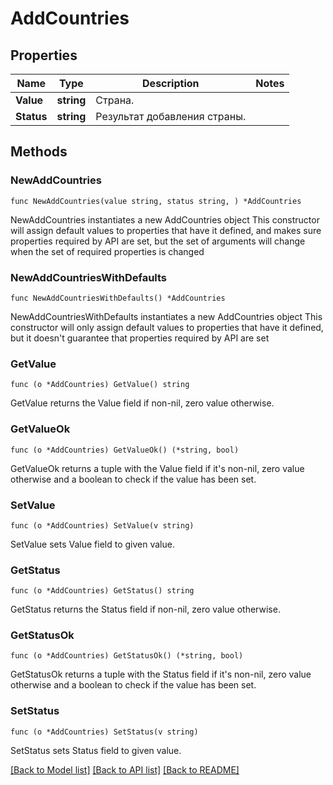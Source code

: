 # AddCountries

## Properties

Name | Type | Description | Notes
------------ | ------------- | ------------- | -------------
**Value** | **string** | Страна. | 
**Status** | **string** | Результат добавления страны. | 

## Methods

### NewAddCountries

`func NewAddCountries(value string, status string, ) *AddCountries`

NewAddCountries instantiates a new AddCountries object
This constructor will assign default values to properties that have it defined,
and makes sure properties required by API are set, but the set of arguments
will change when the set of required properties is changed

### NewAddCountriesWithDefaults

`func NewAddCountriesWithDefaults() *AddCountries`

NewAddCountriesWithDefaults instantiates a new AddCountries object
This constructor will only assign default values to properties that have it defined,
but it doesn't guarantee that properties required by API are set

### GetValue

`func (o *AddCountries) GetValue() string`

GetValue returns the Value field if non-nil, zero value otherwise.

### GetValueOk

`func (o *AddCountries) GetValueOk() (*string, bool)`

GetValueOk returns a tuple with the Value field if it's non-nil, zero value otherwise
and a boolean to check if the value has been set.

### SetValue

`func (o *AddCountries) SetValue(v string)`

SetValue sets Value field to given value.


### GetStatus

`func (o *AddCountries) GetStatus() string`

GetStatus returns the Status field if non-nil, zero value otherwise.

### GetStatusOk

`func (o *AddCountries) GetStatusOk() (*string, bool)`

GetStatusOk returns a tuple with the Status field if it's non-nil, zero value otherwise
and a boolean to check if the value has been set.

### SetStatus

`func (o *AddCountries) SetStatus(v string)`

SetStatus sets Status field to given value.



[[Back to Model list]](../README.md#documentation-for-models) [[Back to API list]](../README.md#documentation-for-api-endpoints) [[Back to README]](../README.md)


